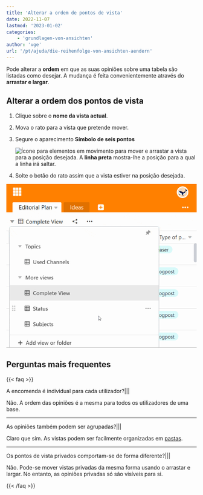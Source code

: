 ```yaml
---
title: 'Alterar a ordem de pontos de vista'
date: 2022-11-07
lastmod: '2023-01-02'
categories:
    - 'grundlagen-von-ansichten'
author: 'vge'
url: '/pt/ajuda/die-reihenfolge-von-ansichten-aendern'
---
```


Pode alterar a **ordem** em que as suas opiniões sobre uma tabela são listadas como desejar. A mudança é feita convenientemente através do **arrastar e largar**.

## Alterar a ordem dos pontos de vista

1. Clique sobre o **nome da vista actual**.
2. Mova o rato para a vista que pretende mover.
3. Segure o aparecimento **Símbolo de seis pontos**

    ![Ícone para elementos em movimento](https://seatable.io/wp-content/uploads/2022/10/move-icon.png)
    para mover e arrastar a vista para a posição desejada. A **linha preta** mostra-lhe a posição para a qual a linha irá saltar.

4. Solte o botão do rato assim que a vista estiver na posição desejada.

![Alterar a ordem dos pontos de vista.](images/Die-Reihenfolge-von-Ansichten-aendern.gif)

## Perguntas mais frequentes

{{< faq >}}

A encomenda é individual para cada utilizador?|||

Não. A ordem das opiniões é a mesma para todos os utilizadores de uma base.

---

As opiniões também podem ser agrupadas?|||

Claro que sim. As vistas podem ser facilmente organizadas em [pastas](https://seatable.io/pt/docs/grundlagen-von-ansichten/ansichten-in-ordnern-gruppieren).

---

Os pontos de vista privados comportam-se de forma diferente?|||

Não. Pode-se mover vistas privadas da mesma forma usando o arrastar e largar. No entanto, as opiniões privadas só são visíveis para si.

{{< /faq >}}
